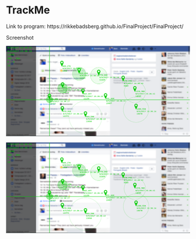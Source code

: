 <h1>TrackMe</h1>

<p>Link to program: https://rikkebadsberg.github.io/FinalProject/FinalProject/ </p>

<p>Screenshot</p>

![ScreenShot](https://github.com/RikkeBadsberg/FinalProject/blob/master/FinalProject/screenshot.png)

![ScreenShot](https://github.com/RikkeBadsberg/FinalProject/blob/master/FinalProject/screenshot.png)


